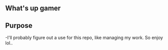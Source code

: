 ## What's up gamer

## Purpose
-I'll probably figure out a use for this repo, like managing my work. So enjoy lol..
